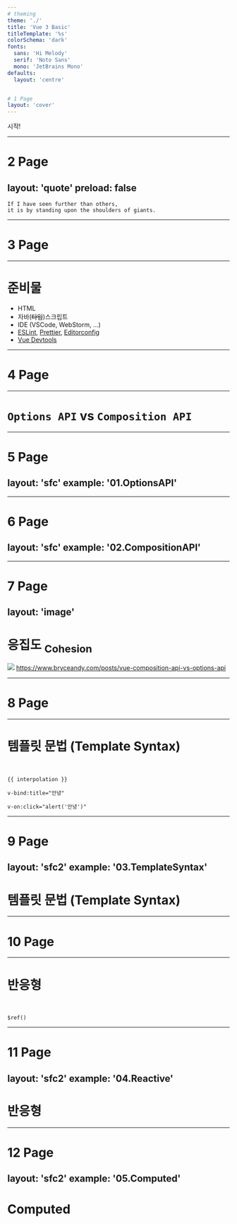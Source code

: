 ```yaml
---
# theming
theme: './'
title: 'Vue 3 Basic'
titleTemplate: '%s'
colorSchema: 'dark'
fonts:
  sans: 'Hi Melody'
  serif: 'Noto Sans'
  mono: 'JetBrains Mono'
defaults:
  layout: 'centre'


# 1 Page
layout: 'cover'
---
```

<div class="text-center">시작!</div>


---
# 2 Page
layout: 'quote'
preload: false
---
<div class="text-4xl pt-2">
  <div
    class="text-4xl"
    v-motion
    :initial="{ y: 80, opacity: 0}"
    :enter="{ y: 0, opacity: 1, transition: { delay: 1000, duration: 1000 } }">
    <code>If I have seen further than others, </code>
  </div>
  <div
    class="text-4xl"
    v-motion
    :initial="{ y: 80, opacity: 0}"
    :enter="{ y: 0, opacity: 1, transition: { delay: 5000, duration: 1000 } }">
    <code>it is by standing upon the shoulders of giants.</code>
  </div>
</div>


---
# 3 Page
---
<h1>준비물</h1>

- HTML
- 자바(~~타입~~)스크립트
- IDE (VSCode, WebStorm, ...)
- [ESLint](https://eslint.org), [Prettier](https://prettier.io/), [Editorconfig](https://editorconfig.org/)
- [Vue Devtools](https://chrome.google.com/webstore/detail/vuejs-devtools/nhdogjmejiglipccpnnnanhbledajbpd)


---
# 4 Page
---
<h1>
<code>Options API</code> vs <code>Composition API</code>
</h1>

---
# 5 Page
layout: 'sfc'
example: '01.OptionsAPI'
---

---
# 6 Page
layout: 'sfc'
example: '02.CompositionAPI'
---

---
# 7 Page
layout: 'image'
---
# 응집도 <sub>Cohesion</sub>
![](https://bryceandy-devblog.s3-us-east-2.amazonaws.com/1652174208.png)
https://www.bryceandy.com/posts/vue-composition-api-vs-options-api


---
# 8 Page
---
# 템플릿 문법 (Template Syntax)
<br>

`{{ interpolation }}`

`v-bind:title="안녕"`

`v-on:click="alert('안녕')"`

---
# 9 Page
layout: 'sfc2'
example: '03.TemplateSyntax'
---
# 템플릿 문법 (Template Syntax)


---
# 10 Page
---
# 반응형
<br>

`$ref()`

---
# 11 Page
layout: 'sfc2'
example: '04.Reactive'
---
# 반응형

---
# 12 Page
layout: 'sfc2'
example: '05.Computed'
---
# Computed

